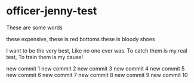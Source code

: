# officer-jenny-test

These are some words

these expensive, these is red bottoms
these is bloody shoes

I want to be the very best,
Like no one ever was.
To catch them is my real test,
To train them is my cause!

new commit 1
new commit 2
new commit 3
new commit 4
new commit 5
new commit 6
new commit 7
new commit 8
new commit 9
new commit 10

